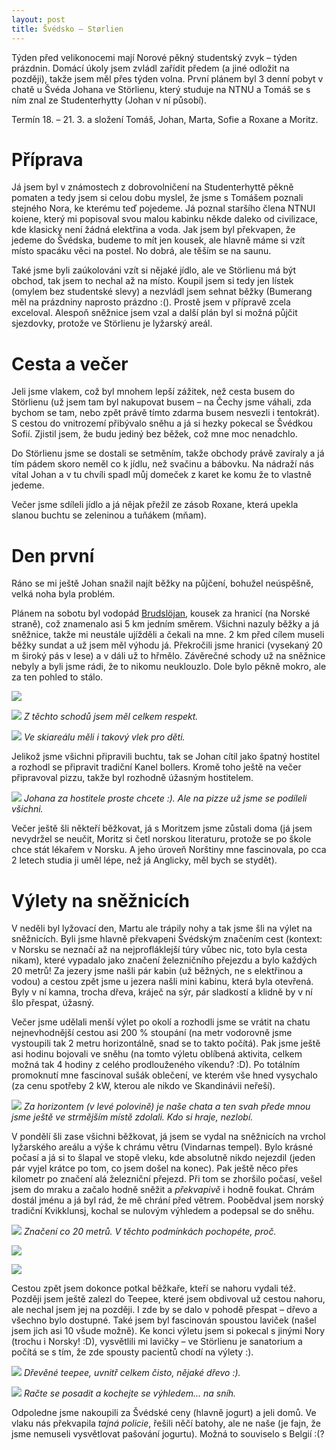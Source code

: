 ```yaml
---
layout: post
title: Švédsko – Størlien
---
```


Týden před velikonocemi mají Norové pěkný studentský zvyk – týden prázdnin. Domácí úkoly jsem zvládl zařídit předem (a jiné odložit na později), takže jsem měl přes týden volna. První plánem byl 3 denní pobyt v chatě u Švéda Johana ve Störlienu, který studuje na NTNU a Tomáš se s ním znal ze Studenterhytty (Johan v ní působí).

Termín 18. – 21. 3. a složení Tomáš, Johan, Marta, Sofie a Roxane a Moritz.

# Příprava

Já jsem byl v známostech z dobrovolničení na Studenterhyttě pěkně pomaten a tedy jsem si celou dobu myslel, že jsme s Tomášem poznali stejného Nora, ke kterému teď pojedeme. Já poznal staršího člena NTNUI koiene, který mi popisoval svou malou kabinku někde daleko od civilizace, kde klasicky není žádná elektřina a voda. Jak jsem byl překvapen, že jedeme do Švédska, budeme to mít jen kousek, ale hlavně máme si vzít místo spacáku věci na postel. No dobrá, ale těším se na saunu.

Také jsme byli zaúkolováni vzít si nějaké jídlo, ale ve Störlienu má být obchod, tak jsem to nechal až na místo. Koupil jsem si tedy jen lístek (omylem bez studentské slevy) a nezvládl jsem sehnat běžky (Bumerang měl na prázdniny naprosto prázdno :(). Prostě jsem v přípravě zcela exceloval. Alespoň sněžnice jsem vzal a další plán byl si možná půjčit sjezdovky, protože ve Störlienu je lyžarský areál.

# Cesta a večer

Jeli jsme vlakem, což byl mnohem lepší zážitek, než cesta busem do Störlienu (už jsem tam byl nakupovat busem – na Čechy jsme váhali, zda bychom se tam, nebo zpět právě tímto zdarma busem nesvezli i tentokrát). S cestou do vnitrozemí přibývalo sněhu a já si hezky pokecal se Švédkou Sofií. Zjistil jsem, že budu jediný bez běžek, což mne moc nenadchlo.

Do Störlienu jsme se dostali se setměním, takže obchody právě zavíraly a já tím pádem skoro neměl co k jídlu, než svačinu a bábovku. Na nádraží nás vítal Johan a v tu chvíli spadl můj domeček z karet ke komu že to vlastně jedeme.

Večer jsme sdíleli jídlo a já nějak přežil ze zásob Roxane, která upekla slanou buchtu se zeleninou a tuňákem (mňam).

# Den první

Ráno se mi ještě Johan snažil najít běžky na půjčení, bohužel neúspěšně, velká noha byla problém.

Plánem na sobotu byl vodopád [Brudslöjan](https://sv.wikipedia.org/wiki/Brudsl%C3%B6jan,_Norge), kousek za hranicí (na Norské straně), což znamenalo asi 5 km jedním směrem. Všichni nazuly běžky a já sněžnice, takže mi neustále ujížděli a čekali na mne. 2 km před cílem museli běžky sundat a už jsem měl výhodu já. Překročili jsme hranici (vysekaný 20 m široký pás v lese) a v dáli už to hřmělo. Závěrečné schody už na sněžnice nebyly a byli jsme rádi, že to nikomu neuklouzlo. Dole bylo pěkně mokro, ale za ten pohled to stálo.

![](https://raw.githubusercontent.com/Bender250/bender250.github.io/master/images/storlien/waterfall.JPG)

![](https://raw.githubusercontent.com/Bender250/bender250.github.io/master/images/storlien/stairs.JPG)
*Z těchto schodů jsem měl celkem respekt.*

![](https://raw.githubusercontent.com/Bender250/bender250.github.io/master/images/storlien/children.JPG)
*Ve skiareálu měli i takový vlek pro děti.*

Jelikož jsme všichni připravili buchtu, tak se Johan cítil jako špatný hostitel a rozhodl se připravit tradiční Kanel bollers. Kromě toho ještě na večer připravoval pizzu, takže byl rozhodně úžasným hostitelem.

![](https://raw.githubusercontent.com/Bender250/bender250.github.io/master/images/storlien/pizza.JPG)
*Johana za hostitele proste chcete :). Ale na pizze už jsme se podíleli všichni.*

Večer ještě šli někteří běžkovat, já s Moritzem jsme zůstali doma (já jsem nevydržel se neučit, Moritz si četl norskou literaturu, protože se po škole chce stát lékařem v Norsku. A jeho úroveň Norštiny mne fascinovala, po cca 2 letech studia ji uměl lépe, než já Anglicky, měl bych se stydět).

# Výlety na sněžnicích

V neděli byl lyžovací den, Martu ale trápily nohy a tak jsme šli na výlet na sněžnicích. Byli jsme hlavně překvapeni Švédským značením cest (kontext: v Norsku se neznačí až na nejprofláklejší túry vůbec nic, toto byla cesta nikam), které vypadalo jako značení železničního přejezdu a bylo každých 20 metrů! Za jezery jsme našli pár kabin (už běžných, ne s elektřinou a vodou) a cestou zpět jsme u jezera našli mini kabinu, která byla otevřená. Byly v ní kamna, trocha dřeva, kráječ na sýr, pár sladkostí a klidně by v ní šlo přespat, úžasný.

Večer jsme udělali menší výlet po okolí a rozhodli jsme se vrátit na chatu nejnevhodnější cestou asi 200 % stoupání (na metr vodorovně jsme vystoupili tak 2 metru horizontálně, snad se to takto počítá). Pak jsme ještě asi hodinu bojovali ve sněhu (na tomto výletu oblíbená aktivita, celkem možná tak 4 hodiny z celého prodlouženého víkendu? :D). Po totálním promoknutí mne fascinoval sušák oblečení, ve kterém vše hned vysychalo (za cenu spotřeby 2 kW, kterou ale nikdo ve Skandinávii neřeší).

![](https://raw.githubusercontent.com/Bender250/bender250.github.io/master/images/storlien/slope.jpg)
*Za horizontem (v levé polovině) je naše chata a ten svah přede mnou jsme ještě ve strmějším místě zdolali. Kdo si hraje, nezlobí.*

V pondělí šli zase všichni běžkovat, já jsem se vydal na sněžnicích na vrchol lyžarského areálu a výše k chrámu větru (Vindarnas tempel). Bylo krásné počasí a já si to šlapal ve stopě vleku, kde absolutně nikdo nejezdil (jeden pár vyjel krátce po tom, co jsem došel na konec). Pak ještě něco přes kilometr po značení alá železniční přejezd. Při tom se zhoršilo počasí, vešel jsem do mraku a začalo hodně sněžit a *překvapivě* i hodně foukat. Chrám dostál jménu a já byl rád, že mě chrání před větrem. Poobědval jsem norský tradiční Kvikklunsj, kochal se nulovým výhledem a podepsal se do sněhu.

![](https://raw.githubusercontent.com/Bender250/bender250.github.io/master/images/storlien/path.jpg)
*Značení co 20 metrů. V těchto podmínkách pochopéte, proč.*

![](https://raw.githubusercontent.com/Bender250/bender250.github.io/master/images/storlien/temple.jpg)

![](https://raw.githubusercontent.com/Bender250/bender250.github.io/master/images/storlien/temple_sign.jpg)

Cestou zpět jsem dokonce potkal běžkaře, kteří se nahoru vydali též. Později jsem ještě zalezl do Teepee, které jsem obdivoval už cestou nahoru, ale nechal jsem jej na později. I zde by se dalo v pohodě přespat – dřevo a všechno bylo dostupné. Také jsem byl fascinován spoustou laviček (našel jsem jich asi 10 všude možně). Ke konci výletu jsem si pokecal s jinými Nory (trochu i Norsky! :D), vysvětlili mi lavičky – ve Störlienu je sanatorium a počítá se s tím, že zde spousty pacientů chodí na výlety :).

![](https://raw.githubusercontent.com/Bender250/bender250.github.io/master/images/storlien/teepee.jpg)
*Dřevěné teepee, uvnitř celkem čisto, nějaké dřevo :).*

![](https://raw.githubusercontent.com/Bender250/bender250.github.io/master/images/storlien/bench.jpg)
*Račte se posadit a kochejte se výhledem... na sníh.*

Odpoledne jsme nakoupili za Švédské ceny (hlavně jogurt) a jeli domů. Ve vlaku nás překvapila *tajná policie*, řešili něčí batohy, ale ne naše (je fajn, že jsme nemuseli vysvětlovat pašování jogurtu). Možná to souviselo s Belgií :(?
